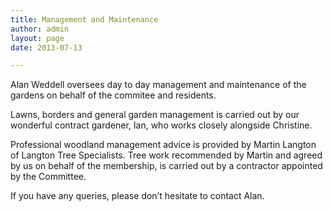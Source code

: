 ```yaml
---
title: Management and Maintenance
author: admin
layout: page
date: 2013-07-13

---
```

Alan Weddell oversees day to day management and maintenance of the gardens on behalf of the commitee and residents.

Lawns, borders and general garden management is carried out by our wonderful contract gardener, Ian, who works closely alongside Christine.

Professional woodland management advice is provided by Martin Langton of Langton Tree Specialists. Tree work recommended by Martin and agreed by us on behalf of the membership, is carried out by a contractor appointed by the Committee.

If you have any queries, please don&#8217;t hesitate to contact Alan.